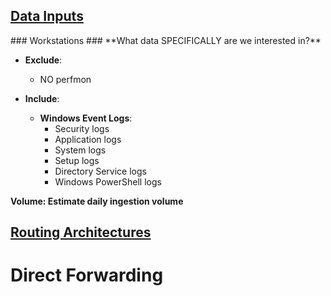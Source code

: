 <h2><u>Data Inputs</u></h2>
### Workstations ###
**What data SPECIFICALLY are we interested in?**

- **Exclude**: 
  - NO perfmon

- **Include**:
  - **Windows Event Logs**:
    - Security logs
    - Application logs
    - System logs
    - Setup logs
    - Directory Service logs
    - Windows PowerShell logs

**Volume: Estimate daily ingestion volume**

<h2><u>Routing Architectures</u></h2>
<h1>Direct Forwarding</h1>
